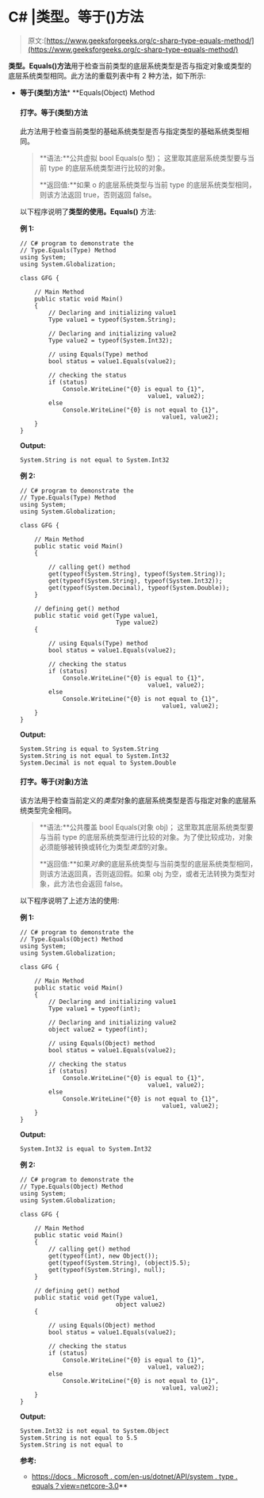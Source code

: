 # C# |类型。等于()方法

> 原文:[https://www.geeksforgeeks.org/c-sharp-type-equals-method/](https://www.geeksforgeeks.org/c-sharp-type-equals-method/)

**类型。Equals()方法**用于检查当前类型的底层系统类型是否与指定对象或类型的底层系统类型相同。此方法的重载列表中有 2 种方法，如下所示:

*   **等于(类型)方法***   **Equals(Object) Method

    #### 打字。等于(类型)方法

    此方法用于检查当前类型的基础系统类型是否与指定类型的基础系统类型相同。

    > **语法:**公共虚拟 bool Equals(o 型)；
    > 这里取其底层系统类型要与当前 type 的底层系统类型进行比较的对象。
    > 
    > **返回值:**如果 o 的底层系统类型与当前 type 的底层系统类型相同，则该方法返回 true，否则返回 false。

    以下程序说明了**类型的使用。Equals()** 方法:

    **例 1:**

    ```
    // C# program to demonstrate the
    // Type.Equals(Type) Method
    using System;
    using System.Globalization;

    class GFG {

        // Main Method
        public static void Main()
        {
            // Declaring and initializing value1
            Type value1 = typeof(System.String);

            // Declaring and initializing value2
            Type value2 = typeof(System.Int32);

            // using Equals(Type) method
            bool status = value1.Equals(value2);

            // checking the status
            if (status)
                Console.WriteLine("{0} is equal to {1}",
                                        value1, value2);
            else
                Console.WriteLine("{0} is not equal to {1}",
                                            value1, value2);
        }
    }
    ```

    **Output:**

    ```
    System.String is not equal to System.Int32

    ```

    **例 2:**

    ```
    // C# program to demonstrate the
    // Type.Equals(Type) Method
    using System;
    using System.Globalization;

    class GFG {

        // Main Method
        public static void Main()
        {

            // calling get() method
            get(typeof(System.String), typeof(System.String));
            get(typeof(System.String), typeof(System.Int32));
            get(typeof(System.Decimal), typeof(System.Double));
        }

        // defining get() method
        public static void get(Type value1,
                               Type value2)
        {

            // using Equals(Type) method
            bool status = value1.Equals(value2);

            // checking the status
            if (status)
                Console.WriteLine("{0} is equal to {1}",
                                        value1, value2);
            else
                Console.WriteLine("{0} is not equal to {1}",
                                            value1, value2);
        }
    }
    ```

    **Output:**

    ```
    System.String is equal to System.String
    System.String is not equal to System.Int32
    System.Decimal is not equal to System.Double

    ```

    #### 打字。等于(对象)方法

    该方法用于检查当前定义的*类型*对象的底层系统类型是否与指定对象的底层系统类型完全相同。

    > **语法:**公共覆盖 bool Equals(对象 obj)；
    > 这里取其底层系统类型要与当前 type 的底层系统类型进行比较的对象。为了使比较成功，对象必须能够被转换或转化为类型*类型*的对象。
    > 
    > **返回值:**如果*对象*的底层系统类型与当前类型的底层系统类型相同，则该方法返回真，否则返回假。如果 obj 为空，或者无法转换为类型对象，此方法也会返回 false。

    以下程序说明了上述方法的使用:

    **例 1:**

    ```
    // C# program to demonstrate the
    // Type.Equals(Object) Method
    using System;
    using System.Globalization;

    class GFG {

        // Main Method
        public static void Main()
        {
            // Declaring and initializing value1
            Type value1 = typeof(int);

            // Declaring and initializing value2
            object value2 = typeof(int);

            // using Equals(Object) method
            bool status = value1.Equals(value2);

            // checking the status
            if (status)
                Console.WriteLine("{0} is equal to {1}",
                                        value1, value2);
            else
                Console.WriteLine("{0} is not equal to {1}",
                                            value1, value2);
        }
    }
    ```

    **Output:**

    ```
    System.Int32 is equal to System.Int32

    ```

    **例 2:**

    ```
    // C# program to demonstrate the
    // Type.Equals(Object) Method
    using System;
    using System.Globalization;

    class GFG {

        // Main Method
        public static void Main()
        {
            // calling get() method
            get(typeof(int), new Object());
            get(typeof(System.String), (object)5.5);
            get(typeof(System.String), null);
        }

        // defining get() method
        public static void get(Type value1,
                               object value2)
        {

            // using Equals(Object) method
            bool status = value1.Equals(value2);

            // checking the status
            if (status)
                Console.WriteLine("{0} is equal to {1}",
                                        value1, value2);
            else
                Console.WriteLine("{0} is not equal to {1}",
                                            value1, value2);
        }
    }
    ```

    **Output:**

    ```
    System.Int32 is not equal to System.Object
    System.String is not equal to 5.5
    System.String is not equal to

    ```

    **参考:**

    *   [https://docs . Microsoft . com/en-us/dotnet/API/system . type . equals？view=netcore-3.0](https://docs.microsoft.com/en-us/dotnet/api/system.type.equals?view=netcore-3.0)**